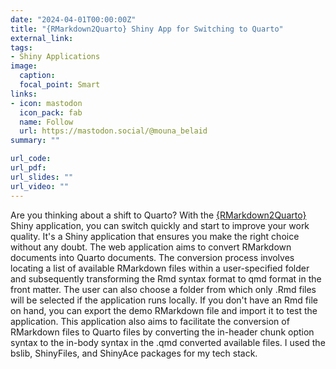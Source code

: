 ```yaml
---
date: "2024-04-01T00:00:00Z"
title: "{RMarkdown2Quarto} Shiny App for Switching to Quarto"
external_link: 
tags:
- Shiny Applications
image: 
  caption: 
  focal_point: Smart
links:
- icon: mastodon
  icon_pack: fab
  name: Follow
  url: https://mastodon.social/@mouna_belaid
summary: ""

url_code: 
url_pdf: 
url_slides: ""
url_video: ""
---
```


Are you thinking about a shift to Quarto? With the [{RMarkdown2Quarto}](https://mounaabelaid.shinyapps.io/RMarkdown2Quarto/) Shiny application, you can switch quickly and start to improve your work quality. 
It's a Shiny application that ensures you make the right choice without any doubt. The web application aims to convert RMarkdown documents 
into Quarto documents. 
The conversion process involves locating a list of available RMarkdown files within a user-specified folder and subsequently transforming 
the Rmd syntax format to qmd format in the front matter. The user can also choose a folder from which only .Rmd files will be selected if 
the application runs locally. If you don't have an Rmd file on hand, you can export the demo RMarkdown file and import it to test the application. This application also aims to facilitate the conversion of RMarkdown files to Quarto files by converting the in-header chunk option syntax to the in-body syntax in the .qmd converted available files. 
I used the bslib, ShinyFiles, and ShinyAce packages for my tech stack.
